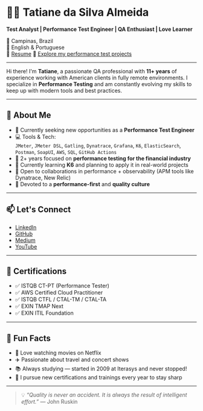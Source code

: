 # 👩‍💻 Tatiane da Silva Almeida

**Test Analyst | Performance Test Engineer | QA Enthusiast | Love Learner**

📍 Campinas, Brazil  
💬 English & Portuguese  
📄 [Resume](https://github.com/almeidas-tatiane/almeidas-tatiane/blob/master/resume.md)
🧪 [Explore my performance test projects](https://github.com/almeidas-tatiane?tab=repositories)

---

Hi there! I'm **Tatiane**, a passionate QA professional with **11+ years** of experience working with American clients in fully remote environments. I specialize in **Performance Testing** and am constantly evolving my skills to keep up with modern tools and best practices.

---

## 🚀 About Me

- 🔭 Currently seeking new opportunities as a **Performance Test Engineer**
- 💻 Tools & Tech:  
  `JMeter`, `JMeter DSL`, `Gatling`, `Dynatrace`, `Grafana`, `K6`, `ElasticSearch`, `Postman`, `SoapUI`, `AWS`, `SQL`, `GitHub Actions`
- 🏦 2+ years focused on **performance testing for the financial industry**
- 🌱 Currently learning **K6** and planning to apply it in real-world projects
- 👯 Open to collaborations in performance + observability (APM tools like Dynatrace, New Relic)
- 🧪 Devoted to a **performance-first** and **quality culture** 

---
## 📫 Let's Connect

- [LinkedIn](https://www.linkedin.com/in/tatianealmeida)  
- [GitHub](https://github.com/almeidas-tatiane)  
- [Medium](https://medium.com/@almeidas.tatiane)  
- [YouTube](https://youtube.com/watch?v=BhCYA7fUE4Y)

---

## 🏅 Certifications

- ✅ ISTQB CT-PT (Performance Tester)  
- ✅ AWS Certified Cloud Practitioner  
- ✅ ISTQB CTFL / CTAL-TM / CTAL-TA  
- ✅ EXIN TMAP Next  
- ✅ EXIN ITIL Foundation  

---

## 🎯 Fun Facts

- 🎥 Love watching movies on Netflix  
- ✈️ Passionate about travel and concert shows
- 📚 Always studying — started in 2009 at Iterasys and never stopped!  
- 🧠 I pursue new certifications and trainings every year to stay sharp  

---


> 💡 *“Quality is never an accident. It is always the result of intelligent effort.”* — John Ruskin


